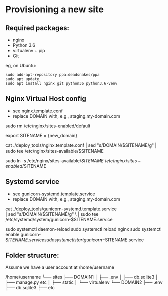 Provisioning a new site
=======================

## Required packages:

* nginx
* Python 3.6
* virtualenv + pip
* Git

eg, on Ubuntu:

    sudo add-apt-repository ppa:deadsnakes/ppa
    sudo apt update
    sudo apt install nginx git python36 python3.6-venv

## Nginx Virtual Host config

* see nginx.template.conf
* replace DOMAIN with, e.g., staging.my-domain.com

sudo rm /etc/nginx/sites-enabled/default

export SITENAME = {new_domain}

cat ./deploy_tools/nginx.template.conf | sed "s/DOMAIN/$SITENAME/g" | sudo tee /etc/nginx/sites-available/$SITENAME

sudo ln -s /etc/nginx/sites-available/$SITENAME \
    /etc/nginx/sites-enabled/$SITENAME

## Systemd service

* see gunicorn-systemd.template.service
* replace DOMAIN with, e.g., staging.my-domain.com

cat ./deploy_tools/gunicorn-systemd.template.service \
    | sed "s/DOMAIN/$SITENAME/g" \
    | sudo tee /etc/systemd/system/gunicorn-$SITENAME.service
    
    
sudo systemctl daemon-reload
sudo systemctl reload nginx
sudo systemctl enable gunicorn-$SITENAME.service
sudo systemctl start gunicorn-$SITENAME.service


## Folder structure:

Assume we have a user account at /home/username

/home/username
└── sites
    ├── DOMAIN1
    │    ├── .env
    │    ├── db.sqlite3
    │    ├── manage.py etc
    │    ├── static
    │    └── virtualenv
    └── DOMAIN2
         ├── .env
         ├── db.sqlite3
         ├── etc